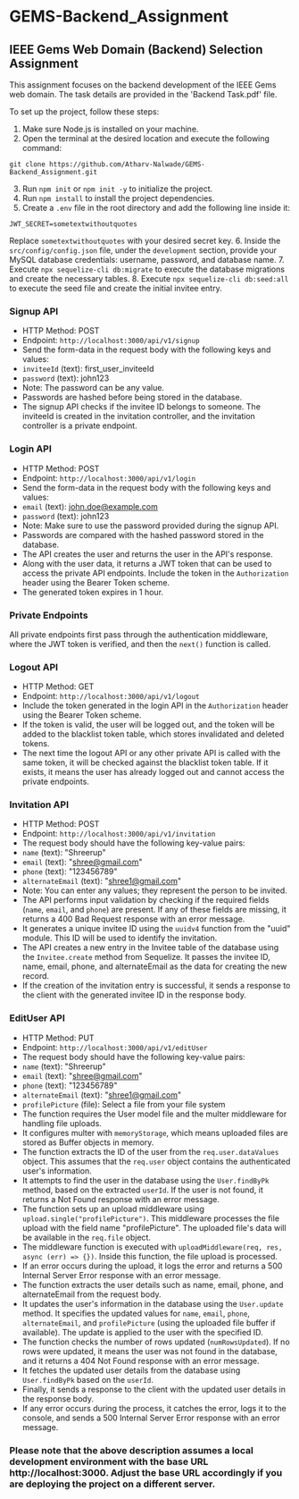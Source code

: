 # GEMS-Backend_Assignment

## IEEE Gems Web Domain (Backend) Selection Assignment

This assignment focuses on the backend development of the IEEE Gems web domain. The task details are provided in the 'Backend Task.pdf' file. 

To set up the project, follow these steps:

1. Make sure Node.js is installed on your machine.
2. Open the terminal at the desired location and execute the following command: 
```
git clone https://github.com/Atharv-Nalwade/GEMS-Backend_Assignment.git
```
3. Run `npm init` or `npm init -y` to initialize the project.
4. Run `npm install` to install the project dependencies.
5. Create a `.env` file in the root directory and add the following line inside it:
```
JWT_SECRET=sometextwithoutquotes
```
Replace `sometextwithoutquotes` with your desired secret key.
6. Inside the `src/config/config.json` file, under the `development` section, provide your MySQL database credentials: username, password, and database name.
7. Execute `npx sequelize-cli db:migrate` to execute the database migrations and create the necessary tables.
8. Execute `npx sequelize-cli db:seed:all` to execute the seed file and create the initial invitee entry.

### Signup API

- HTTP Method: POST
- Endpoint: `http://localhost:3000/api/v1/signup`
- Send the form-data in the request body with the following keys and values:
- `inviteeId` (text): first_user_inviteeId
- `password` (text): john123
- Note: The password can be any value.
- Passwords are hashed before being stored in the database.
- The signup API checks if the invitee ID belongs to someone. The inviteeId is created in the invitation controller, and the invitation controller is a private endpoint.

### Login API

- HTTP Method: POST
- Endpoint: `http://localhost:3000/api/v1/login`
- Send the form-data in the request body with the following keys and values:
- `email` (text): john.doe@example.com
- `password` (text): john123
- Note: Make sure to use the password provided during the signup API.
- Passwords are compared with the hashed password stored in the database.
- The API creates the user and returns the user in the API's response.
- Along with the user data, it returns a JWT token that can be used to access the private API endpoints. Include the token in the `Authorization` header using the Bearer Token scheme.
- The generated token expires in 1 hour.

### Private Endpoints

All private endpoints first pass through the authentication middleware, where the JWT token is verified, and then the `next()` function is called.

### Logout API

- HTTP Method: GET
- Endpoint: `http://localhost:3000/api/v1/logout`
- Include the token generated in the login API in the `Authorization` header using the Bearer Token scheme.
- If the token is valid, the user will be logged out, and the token will be added to the blacklist token table, which stores invalidated and deleted tokens.
- The next time the logout API or any other private API is called with the same token, it will be checked against the blacklist token table. If it exists, it means the user has already logged out and cannot access the private endpoints.

### Invitation API

- HTTP Method: POST
- Endpoint: `http://localhost:3000/api/v1/invitation`
- The request body should have the following key-value pairs:
- `name` (text): "Shreerup"
- `email` (text): "shree@gmail.com"
- `phone` (text): "123456789"
- `alternateEmail` (text): "shree1@gmail.com"
- Note: You can enter any values; they represent the person to be invited.
- The API performs input validation by checking if the required fields (`name`, `email`, and `phone`) are present. If any of these fields are missing, it returns a 400 Bad Request response with an error message.
- It generates a unique invitee ID using the `uuidv4` function from the "uuid" module. This ID will be used to identify the invitation.
- The API creates a new entry in the Invitee table of the database using the `Invitee.create` method from Sequelize. It passes the invitee ID, name, email, phone, and alternateEmail as the data for creating the new record.
- If the creation of the invitation entry is successful, it sends a response to the client with the generated invitee ID in the response body.

### EditUser API

- HTTP Method: PUT
- Endpoint: `http://localhost:3000/api/v1/editUser`
- The request body should have the following key-value pairs:
- `name` (text): "Shreerup"
- `email` (text): "shree@gmail.com"
- `phone` (text): "123456789"
- `alternateEmail` (text): "shree1@gmail.com"
- `profilePicture` (file): Select a file from your file system
- The function requires the User model file and the multer middleware for handling file uploads.
- It configures multer with `memoryStorage`, which means uploaded files are stored as Buffer objects in memory.
- The function extracts the ID of the user from the `req.user.dataValues` object. This assumes that the `req.user` object contains the authenticated user's information.
- It attempts to find the user in the database using the `User.findByPk` method, based on the extracted `userId`. If the user is not found, it returns a Not Found response with an error message.
- The function sets up an upload middleware using `upload.single("profilePicture")`. This middleware processes the file upload with the field name "profilePicture". The uploaded file's data will be available in the `req.file` object.
- The middleware function is executed with `uploadMiddleware(req, res, async (err) => {})`. Inside this function, the file upload is processed.
- If an error occurs during the upload, it logs the error and returns a 500 Internal Server Error response with an error message.
- The function extracts the user details such as name, email, phone, and alternateEmail from the request body.
- It updates the user's information in the database using the `User.update` method. It specifies the updated values for `name`, `email`, `phone`, `alternateEmail`, and `profilePicture` (using the uploaded file buffer if available). The update is applied to the user with the specified ID.
- The function checks the number of rows updated (`numRowsUpdated`). If no rows were updated, it means the user was not found in the database, and it returns a 404 Not Found response with an error message.
- It fetches the updated user details from the database using `User.findByPk` based on the `userId`.
- Finally, it sends a response to the client with the updated user details in the response body.
- If any error occurs during the process, it catches the error, logs it to the console, and sends a 500 Internal Server Error response with an error message.


### Please note that the above description assumes a local development environment with the base URL http://localhost:3000. Adjust the base URL accordingly if you are deploying the project on a different server.